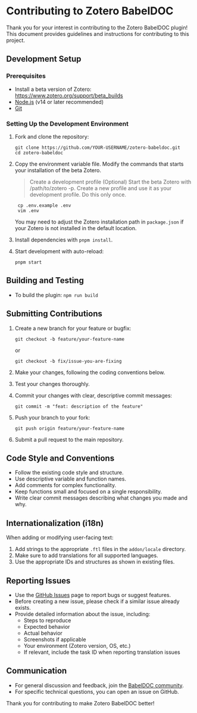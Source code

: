 # Contributing to Zotero BabelDOC

Thank you for your interest in contributing to the Zotero BabelDOC plugin! This document provides guidelines and instructions for contributing to this project.

## Development Setup

### Prerequisites

- Install a beta version of Zotero: https://www.zotero.org/support/beta_builds
- [Node.js](https://nodejs.org/) (v14 or later recommended)
- [Git](https://git-scm.com/)

### Setting Up the Development Environment

1. Fork and clone the repository:

   ```
   git clone https://github.com/YOUR-USERNAME/zotero-babeldoc.git
   cd zotero-babeldoc
   ```

2. Copy the environment variable file. Modify the commands that starts your installation of the beta Zotero.

   > Create a development profile (Optional)
   > Start the beta Zotero with /path/to/zotero -p. Create a new profile and use it as your development profile. Do this only once.

   ```
    cp .env.example .env
    vim .env
   ```

   You may need to adjust the Zotero installation path in `package.json` if your Zotero is not installed in the default location.

3. Install dependencies with `pnpm install`.

4. Start development with auto-reload:
   ```
   pnpm start
   ```

## Building and Testing

- To build the plugin: `npm run build`

## Submitting Contributions

1. Create a new branch for your feature or bugfix:

   ```
   git checkout -b feature/your-feature-name
   ```

   or

   ```
   git checkout -b fix/issue-you-are-fixing
   ```

2. Make your changes, following the coding conventions below.

3. Test your changes thoroughly.

4. Commit your changes with clear, descriptive commit messages:

   ```
   git commit -m "feat: description of the feature"
   ```

5. Push your branch to your fork:

   ```
   git push origin feature/your-feature-name
   ```

6. Submit a pull request to the main repository.

## Code Style and Conventions

- Follow the existing code style and structure.
- Use descriptive variable and function names.
- Add comments for complex functionality.
- Keep functions small and focused on a single responsibility.
- Write clear commit messages describing what changes you made and why.

## Internationalization (i18n)

When adding or modifying user-facing text:

1. Add strings to the appropriate `.ftl` files in the `addon/locale` directory.
2. Make sure to add translations for all supported languages.
3. Use the appropriate IDs and structures as shown in existing files.

## Reporting Issues

- Use the [GitHub Issues](https://github.com/immersive-translate/zotero-babeldoc/issues) page to report bugs or suggest features.
- Before creating a new issue, please check if a similar issue already exists.
- Provide detailed information about the issue, including:
  - Steps to reproduce
  - Expected behavior
  - Actual behavior
  - Screenshots if applicable
  - Your environment (Zotero version, OS, etc.)
  - If relevant, include the task ID when reporting translation issues

## Communication

- For general discussion and feedback, join the [BabelDOC community](https://immersivetranslate.com/zh-Hans/docs/communities/).
- For specific technical questions, you can open an issue on GitHub.

Thank you for contributing to make Zotero BabelDOC better!
